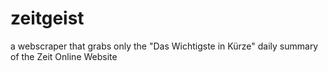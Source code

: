# zeitgeist
a webscraper that grabs only the "Das Wichtigste in Kürze" daily summary of the Zeit Online Website
